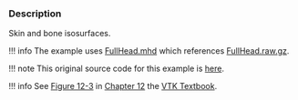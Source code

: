 ### Description
Skin and bone isosurfaces.

!!! info
    The example uses [FullHead.mhd](https://raw.githubusercontent.com/lorensen/VTKExamples/master/src/Testing/Data/FullHead.mhd) which references [FullHead.raw.gz](https://github.com/lorensen/VTKExamples/blob/master/src/Testing/Data/FullHead.raw.gz?raw=true).

!!! note
    This original source code for this example is [here](https://gitlab.kitware.com/vtk/vtk/blob/395857190c8453508d283958383bc38c9c2999bf/Examples/Medical/Cxx/Medical2.cxx).

!!! info
    See [Figure 12-3](/VTKBook/12Chapter12/#Figure%2012-3) in [Chapter 12](/VTKBook/12Chapter12) the [VTK Textbook](/VTKBook/01Chapter1).
